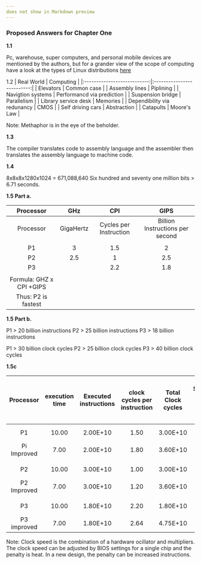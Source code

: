 ```yaml
---
does not show in Markdown preview
---
```


### Proposed Answers for Chapter One


__1.1__

Pc, warehouse, super computers, and personal mobile devices are mentioned by the authors, but for a grander view of the scope of computing have a look at the types of Linux distributions [here](https://simple.wikipedia.org/wiki/List_of_Linux_distributions)

1.2
|          Real World         |          Computing         |
|:---------------------------:|:--------------------------:|
|                   Elevators | Common case                |
|             Assembly  lines | Piplining                  |
|           Navigtion systems | Performancd via prediction |
|           Suspension bridge | Parallelism                |
|        Library service desk | Memories                   |
| Dependibility via redunancy | CMOS                       |
|           Self driving cars | Abstraction                |
|                   Catapults | Moore's Law                |


Note: Methaphor is in the eye of the beholder.

__1.3__

The compiler translates code to assembly language and the assembler then
translates the assembly language to machine code.

__1.4__

8x8x8x1280x1024 = 671,088,640
Six hundred and seventy one million bits > 6.71 seconds.

__1.5 Part a.__

|         Processor        |    GHz    |           CPI          |               GIPS              |
|:------------------------:|:---------:|:----------------------:|:-------------------------------:|
|         Processor        | GigaHertz | Cycles per Instruction | Billion Instructions per second |
|                          |           |                        |                                 |
|            P1            |     3     |           1.5          |                2                |
|            P2            |    2.5    |            1           |               2.5               |
|            P3            |        |           2.2          |               1.8               |
|                          |           |                        |                                 |
| Formula: GHZ x CPI +GIPS |           |                        |                                 |
| Thus: P2 is fastest      |           |                        |                                 |_

__1.5 Part b.__

P1 > 20 billion instructions
P2 > 25 billion instructions
P3 > 18 billion instructions

P1 > 30 billion clock cycles
P2 > 25 billion clock cycles
P3 > 40 billion clock cycles

__1.5c__

|  Processor  | execution time | Executed instructions | clock cycles per instruction | Total Clock cycles | Seconds per clock cycle | instructions per second | clock rate (clock cycles per second) |   |   |
|:-----------:|:--------------:|:---------------------:|:----------------------------:|:------------------:|:-----------------------:|:-----------------------:|:------------------------------------:|---|---|
|      P1     |      10.00     |        2.00E+10       |             1.50             |      3.00E+10      |         3.33E-10        |         2.00E+09        |               3.00E+09               |   |   |
| Pi Improved |      7.00      |        2.00E+10       |             1.80             |      3.60E+10      |         1.94E-10        |         2.86E+09        |               5.14E+09               |   |   |
|             |                |                       |                              |                    |                         |                         |                                      |   |   |
|      P2     |      10.00     |        3.00E+10       |             1.00             |      3.00E+10      |         3.33E-10        |         2.00E+09        |               3.00E+09               |   |   |
| P2 Improved |      7.00      |        3.00E+10       |             1.20             |      3.60E+10      |         1.94E-10        |         4.29E+09        |               5.14E+09               |   |   |
|             |                |                       |                              |                    |                         |                         |                                      |   |   |
|      P3     |      10.00     |        1.80E+10       |             2.20             |      1.80E+10      |         5.56E-10        |         1.80E+09        |               4.00E+09               |   |   |
| P3 improved |      7.00      |        1.80E+10       |             2.64             |      4.75E+10      |         1.47E-10        |         2.57E+09        |               6.79E+09               |   |   |

Note: Clock speed is the combination of a hardware ocillator and multipliers. The clock speed can be adjusted by BIOS settings for a single chip and the penalty is heat. In a new design, the penalty can be increased instructions.







